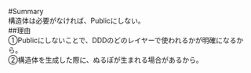 #Summary    
構造体は必要がなければ、Publicにしない。   
##理由    
①Publicにしないことで、DDDのどのレイヤーで使われるかが明確になるから。    
②構造体を生成した際に、ぬるぽが生まれる場合があるから。    
